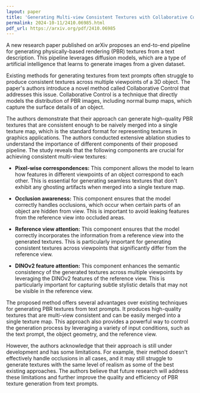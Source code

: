 ```yaml
---
layout: paper
title: 'Generating Multi-view Consistent Textures with Collaborative Control'
permalink: 2024-10-11/2410.06985.html
pdf_url: https://arxiv.org/pdf/2410.06985
---
```


A new research paper published on arXiv proposes an end-to-end pipeline for generating physically-based rendering (PBR) textures from a text description. This pipeline leverages diffusion models, which are a type of artificial intelligence that learns to generate images from a given dataset. 

Existing methods for generating textures from text prompts often struggle to produce consistent textures across multiple viewpoints of a 3D object. The paper's authors introduce a novel method called Collaborative Control that addresses this issue. Collaborative Control is a technique that directly models the distribution of PBR images, including normal bump maps, which capture the surface details of an object.

The authors demonstrate that their approach can generate high-quality PBR textures that are consistent enough to be naively merged into a single texture map, which is the standard format for representing textures in graphics applications. The authors conducted extensive ablation studies to understand the importance of different components of their proposed pipeline. The study reveals that the following components are crucial for achieving consistent multi-view textures:

- **Pixel-wise correspondences:** This component allows the model to learn how features in different viewpoints of an object correspond to each other. This is essential for generating seamless textures that don't exhibit any ghosting artifacts when merged into a single texture map.

- **Occlusion awareness:** This component ensures that the model correctly handles occlusions, which occur when certain parts of an object are hidden from view. This is important to avoid leaking features from the reference view into occluded areas.

- **Reference view attention:** This component ensures that the model correctly incorporates the information from a reference view into the generated textures. This is particularly important for generating consistent textures across viewpoints that significantly differ from the reference view.

- **DINOv2 feature attention:** This component enhances the semantic consistency of the generated textures across multiple viewpoints by leveraging the DINOv2 features of the reference view. This is particularly important for capturing subtle stylistic details that may not be visible in the reference view.

The proposed method offers several advantages over existing techniques for generating PBR textures from text prompts. It produces high-quality textures that are multi-view consistent and can be easily merged into a single texture map. This approach also provides a powerful way to control the generation process by leveraging a variety of input conditions, such as the text prompt, the object geometry, and the reference view.

However, the authors acknowledge that their approach is still under development and has some limitations. For example, their method doesn't effectively handle occlusions in all cases, and it may still struggle to generate textures with the same level of realism as some of the best existing approaches. The authors believe that future research will address these limitations and further improve the quality and efficiency of PBR texture generation from text prompts.